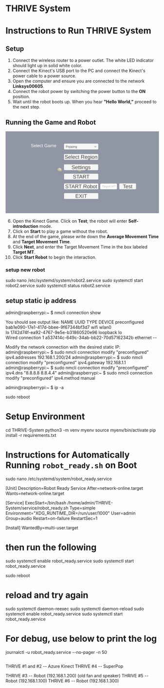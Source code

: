# THRIVE System
 

# Instructions to Run THRIVE System

## Setup

1. Connect the wireless router to a power outlet. The white LED indicator should light up in solid white color.
2. Connect the Kinect's USB port to the PC and connect the Kinect's power cable to a power source.
3. Open the computer and ensure you are connected to the network **Linksys00605**.
4. Connect the robot power by switching the power button to the **ON** position.
5. Wait until the robot boots up. When you hear **"Hello World,"** proceed to the next step.

## Running the Game and Robot

![Menu Illustration](menu.PNG)

6. Open the Kinect Game. Click on **Test**; the robot will enter **Self-introduction** mode.
7. Click on **Start** to play a game without the robot.
8. At the end of the game, please write down the **Average Movement Time** and **Target Movement Time**.
9. Click **Next**, and enter the Target Movement Time in the box labeled **Target MT**.
10. Click **Start Robot** to begin the interaction.


### setup new robot
sudo nano /etc/systemd/system/robot2.service
sudo systemctl start robot2.service
sudo systemctl status robot2.service


## setup static ip address
admin@raspberrypi:~ $ nmcli connection show

You should see output like:
NAME                UUID                                  TYPE      DEVICE 
preconfigured       bab1e090-17e1-417d-bbee-9f67344bf3d7  wifi      wlan0  
lo                  1742d74f-ea92-4767-9e5e-b31860520e96  loopback  lo     
Wired connection 1  a537414c-649c-34ab-bb22-70d57162342b  ethernet  --     

Modify the network connection with the desired static IP:
admin@raspberrypi:~ $ sudo nmcli connection modify "preconfigured" ipv4.addresses 192.168.1.200/24
admin@raspberrypi:~ $ sudo nmcli connection modify "preconfigured" ipv4.gateway 192.168.1.1
admin@raspberrypi:~ $ sudo nmcli connection modify "preconfigured" ipv4.dns "8.8.8.8 8.8.4.4"
admin@raspberrypi:~ $ sudo nmcli connection modify "preconfigured" ipv4.method manual

admin@raspberrypi:~ $ ip -a

sudo reboot

# Setup Environment
cd THRIVE-System
python3 -m venv myenv
source myenv/bin/activate
pip install -r requirements.txt

# Instructions for Automatically Running `robot_ready.sh` on Boot

sudo nano /etc/systemd/system/robot_ready.service

[Unit]
Description=Robot Ready Service
After=network-online.target
Wants=network-online.target

[Service]
ExecStart=/bin/bash /home/admin/THRIVE-System/service/robot_ready.sh
Type=simple
Environment="XDG_RUNTIME_DIR=/run/user/1000"
User=admin
Group=audio
Restart=on-failure
RestartSec=1 

[Install]
WantedBy=multi-user.target


# then run the following
sudo systemctl enable robot_ready.service
sudo systemctl start robot_ready.service

sudo reboot

# reload and try again
sudo systemctl daemon-reexec
sudo systemctl daemon-reload
sudo systemctl enable robot_ready.service
sudo systemctl start robot_ready.service

# For debug, use below to print the log
journalctl -u robot_ready.service --no-pager -n 50



## 
THRIVE #1 and #2 -- Azure Kinect
THRIVE #4 -- SuperPop

THRIVE #3 -- Robot (192.168.1.200) (old fan and speaker)
THRIVE #5 -- Robot (192.168.1.100)
THRIVE #6 -- Robot (192.168.1.300)


